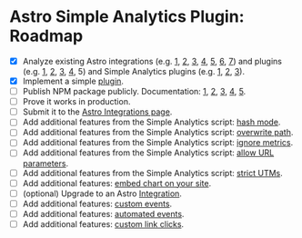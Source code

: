 # Astro Simple Analytics Plugin: Roadmap

- [x] Analyze existing Astro integrations (e.g. [1](https://github.com/withastro/astro/blob/main/packages/integrations/tailwind), [2](https://github.com/withastro/astro/blob/main/packages/integrations/partytown), [3](https://github.com/pilcrowOnPaper/siena/), [4](https://github.com/logaretm/vee-validate), [5](https://github.com/vite-pwa/astro), [6](https://github.com/lloydjatkinson/astro-integration-demo), [7](https://github.com/kremalicious/astro-redirect-from)) and plugins (e.g. [1](https://github.com/JulianCataldo/web-garden/blob/develop/app/GoogleAnalytics), [2](https://github.com/onwidget/astrolib/blob/main/packages/seo), [3](https://github.com/Destiner/astro-analytics), [4](https://github.com/ufocoder/astro-yandex-metrika), 5) and Simple Analytics plugins (e.g. [1](https://github.com/simpleanalytics/vue-plugin), [2](https://github.com/simpleanalytics/docusaurus-plugin), [3](https://github.com/simpleanalytics/gatsby-plugin)).
- [x] Implement a simple [plugin](https://github.com/astro-community/plugin-template).
- [ ] Publish NPM package publicly. Documentation: [1](https://www.freecodecamp.org/news/how-to-create-and-publish-your-first-npm-package/), [2](https://docs.astro.build/en/reference/publish-to-npm/), [3](https://docs.npmjs.com/cli/v8/commands/npm-publish), [4](https://docs.npmjs.com/creating-and-publishing-scoped-public-packages), [5](https://docs.github.com/en/packages/working-with-a-github-packages-registry/working-with-the-npm-registry).
- [ ] Prove it works in production.
- [ ] Submit it to the [Astro Integrations page](https://astro.build/integrations/?search=&categories%5B%5D=analytics).
- [ ] Add additional features from the Simple Analytics script: [hash mode](https://docs.simpleanalytics.com/hash-mode).
- [ ] Add additional features from the Simple Analytics script: [overwrite path](https://docs.simpleanalytics.com/overwrite-path).
- [ ] Add additional features from the Simple Analytics script: [ignore metrics](https://docs.simpleanalytics.com/ignore-metrics).
- [ ] Add additional features from the Simple Analytics script: [allow URL parameters](https://docs.simpleanalytics.com/allow-params).
- [ ] Add additional features from the Simple Analytics script: [strict UTMs](https://docs.simpleanalytics.com/strict-utms).
- [ ] Add additional features: [embed chart on your site](https://docs.simpleanalytics.com/embed-chart-on-your-site).
- [ ] (optional) Upgrade to an Astro [Integration](https://docs.astro.build/en/reference/integrations-reference/).
- [ ] Add additional features: [custom events](https://docs.simpleanalytics.com/events).
- [ ] Add additional features: [automated events](https://docs.simpleanalytics.com/automated-events).
- [ ] Add additional features: [custom link clicks](https://docs.simpleanalytics.com/events/custom-link-clicks).
